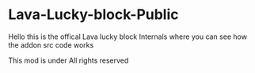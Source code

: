 # Lava-Lucky-block-Public
 Hello this is the offical Lava lucky block Internals where you can see how the addon src code works
 
 This mod is under All rights reserved
